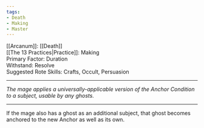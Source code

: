 ```yaml
---
tags:
- Death
- Making
- Master
---
```


[[Arcanum]]: [[Death]]\
[[The 13 Practices|Practice]]: Making\
Primary Factor: Duration\
Withstand: Resolve\
Suggested Rote Skills: Crafts, Occult, Persuasion

---

_The mage applies a universally-applicable version of the Anchor Condition to a subject, usable by any ghosts._

---

If the mage also has a ghost as an additional subject, that ghost becomes anchored to the new Anchor as well as its own.